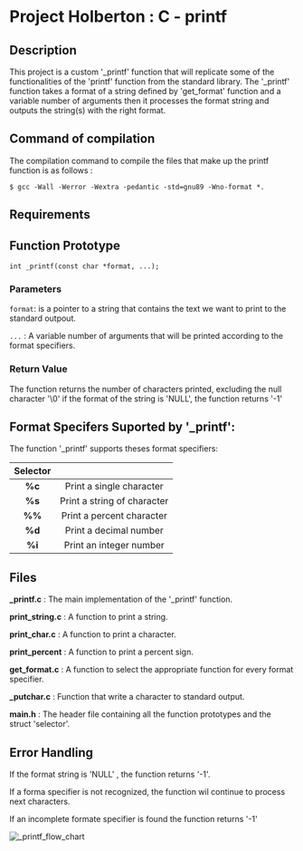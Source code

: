 # Project Holberton : C - printf

## Description

This project is a custom '_printf' function that will replicate some of the functionalities of the 'printf'
function from the standard library.
The '_printf' function takes a format of a string defined by 'get_format' function and a variable number of arguments
then it processes the format string and outputs the string(s) with the right format.

## Command of compilation

The compilation command to compile the files that make up the printf function is as follows :

`$ gcc -Wall -Werror -Wextra -pedantic -std=gnu89 -Wno-format *.`

## Requirements



## Function Prototype

`int _printf(const char *format, ...);`

### Parameters

`format`: is a pointer to a string that contains the text we want to print to the standard outpout.

`...` : A variable number of arguments that will be printed according to the format specifiers.

### Return Value

The function returns the number of characters printed, excluding the null character '\0'
if the format of the string is 'NULL', the function returns '-1'

## Format Specifers Suported by '_printf':

The function '_printf' supports theses format specifiers:

| Selector  |                               |
|:---------:|:-----------------------------:|
|  **%c**   |   Print a single character    |
|  **%s**   | Print a string of character   |
|  **%%**   |  Print a percent character    |
|  **%d**   |    Print a decimal number     |
|  **%i**   |   Print an integer number     |

## Files

**_printf.c** : The main implementation of the '_printf' function.

**print_string.c** : A function to print a string.

**print_char.c** : A function to print a character.

**print_percent** : A function to print a percent sign.

**get_format.c** : A function to select the appropriate function for every format specifier.

**_putchar.c** : Function that write a character to standard output.

**main.h** : The header file containing all the function prototypes and the struct 'selector'. 

## Error Handling

If the format string is 'NULL' , the function returns '-1'.

If a forma specifier is not recognized, the function wil continue to process next characters.

If an incomplete formate specifier is found the function returns '-1'

![_printf_flow_chart](https://github.com/thomas-maye/holbertonschool-printf/blob/29702fff29ff52cfa193d2584e130135fbeb1a33/FlowChart%20_printf.c.drawio)
